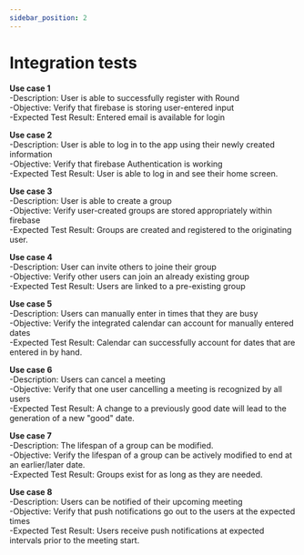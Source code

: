 ```yaml
---
sidebar_position: 2
---
```

# Integration tests

**Use case 1**<br/>
-Description: User is able to successfully register with Round<br/>
-Objective: Verify that firebase is storing user-entered input<br/>
-Expected Test Result: Entered email is available for login<br/>

**Use case 2**<br/>
-Description: User is able to log in to the app using their newly created information<br/>
-Objective: Verify that firebase Authentication is working<br/>
-Expected Test Result: User is able to log in and see their home screen.<br/>

**Use case 3**<br/>
-Description: User is able to create a group<br/>
-Objective: Verify user-created groups are stored appropriately within firebase<br/>
-Expected Test Result: Groups are created and registered to the originating user.<br/>

**Use case 4**<br/>
-Description: User can invite others to joine their group<br/>
-Objective: Verify other users can join an already existing group<br/>
-Expected Test Result: Users are linked to a pre-existing group<br/>

**Use case 5**<br/>
-Description: Users can manually enter in times that they are busy<br/>
-Objective: Verify the integrated calendar can account for manually entered dates<br/>
-Expected Test Result: Calendar can successfully account for dates that are entered in by hand.<br/>

**Use case 6**<br/>
-Description: Users can cancel a meeting<br/>
-Objective: Verify that one user cancelling a meeting is recognized by all users<br/>
-Expected Test Result: A change to a previously good date will lead to the generation of a new "good" date.<br/>

**Use case 7**<br/>
-Description: The lifespan of a group can be modified.<br/>
-Objective: Verify the lifespan of a group can be actively modified to end at an earlier/later date.<br/>
-Expected Test Result: Groups exist for as long as they are needed.<br/>

**Use case 8**<br/>
-Description: Users can be notified of their upcoming meeting<br/>
-Objective: Verify that push notifications go out to the users at the expected times<br/>
-Expected Test Result: Users receive push notifications at expected intervals prior to the meeting start.<br/>
